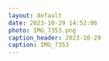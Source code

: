 ```yaml
---
layout: default
date: 2023-10-29 14:52:06
photo: IMG_7353.png
caption_header: 2023-10-29
caption: IMG_7353
---
```

